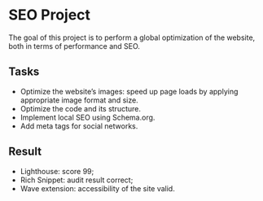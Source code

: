 # SEO Project
The goal of this project is to perform a global optimization of the website, both in terms of performance and SEO.

## Tasks
- Optimize the website’s images: speed ​​up page loads by applying appropriate image format and size.
- Optimize the code and its structure.
- Implement local SEO using Schema.org.
- Add meta tags for social networks.

## Result
- Lighthouse: score 99;
- Rich Snippet: audit result correct;
- Wave extension: accessibility of the site valid.